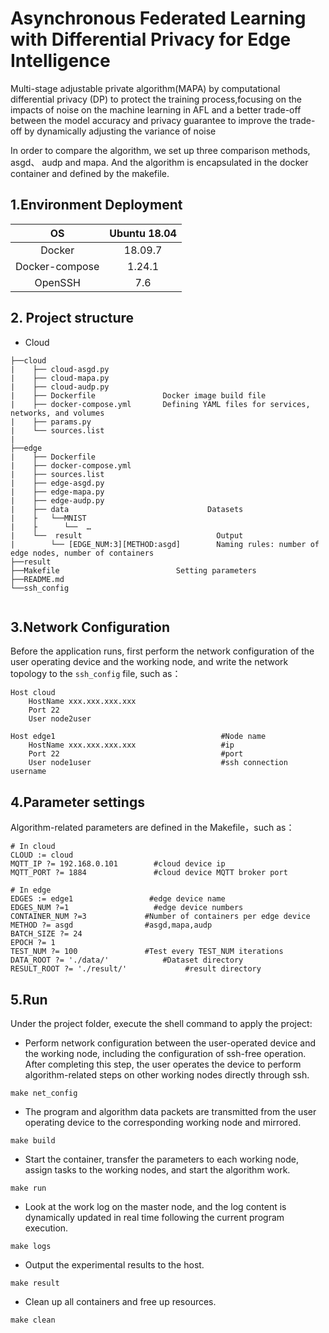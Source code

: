 #  Asynchronous Federated Learning with Differential Privacy for Edge Intelligence
Multi-stage adjustable private algorithm(MAPA) by computational differential privacy (DP) to protect the training process,focusing on the impacts of noise on the machine learning in AFL and a better trade-off between the model accuracy and privacy guarantee to improve the trade-off by dynamically adjusting the variance of noise

In order to compare the algorithm, we set up three comparison methods, asgd、 audp and mapa. And the algorithm is encapsulated in the docker container and defined by the makefile.
## 1.Environment Deployment

|       OS       | Ubuntu 18.04 |
| :------------: | :----------: |
|     Docker     |   18.09.7    |
| Docker-compose |    1.24.1    |
|    OpenSSH     |     7.6      |
## 2. Project structure

* Cloud

```
├──cloud
|    ├── cloud-asgd.py       
|    ├── cloud-mapa.py            
|    ├── cloud-audp.py              
|    ├── Dockerfile               Docker image build file
|    ├── docker-compose.yml       Defining YAML files for services, networks, and volumes
|    ├── params.py
|    └── sources.list
|
├──edge
|    ├── Dockerfile    
|    ├── docker-compose.yml   
|    ├── sources.list
|    ├── edge-asgd.py
|    ├── edge-mapa.py
|    ├── edge-audp.py
|    ├── data                               Datasets
|    ├   └──MNIST
|    ├      └──  …
|    └──  result                              Output
|        └── [EDGE_NUM:3][METHOD:asgd]        Naming rules: number of edge nodes, number of containers
├──result
├──Makefile                          Setting parameters    
├──README.md
└──ssh_config
 
```

## 3.Network Configuration
Before the application runs, first perform the network configuration of the user operating device and the working node, and write the network topology to the `ssh_config` file, such as：

```
Host cloud
    HostName xxx.xxx.xxx.xxx
    Port 22
    User node2user

Host edge1                                     #Node name
    HostName xxx.xxx.xxx.xxx                   #ip
    Port 22                                    #port
    User node1user                             #ssh connection username

```

## 4.Parameter settings
Algorithm-related parameters are defined in the Makefile，such as：

```
# In cloud 
CLOUD := cloud                
MQTT_IP ?= 192.168.0.101        #cloud device ip
MQTT_PORT ?= 1884               #cloud device MQTT broker port

# In edge  
EDGES := edge1                 #edge device name
EDGES_NUM ?=1                   #edge device numbers
CONTAINER_NUM ?=3             #Number of containers per edge device
METHOD ?= asgd                #asgd,mapa,audp
BATCH_SIZE ?= 24
EPOCH ?= 1
TEST_NUM ?= 100               #Test every TEST_NUM iterations
DATA_ROOT ?= './data/'            #Dataset directory 
RESULT_ROOT ?= './result/'             #result directory  

```

## 5.Run
Under the project folder, execute the shell command to apply the project:
* Perform network configuration between the user-operated device and the working node, including the configuration of ssh-free operation. After completing this step, the user operates the device to perform algorithm-related steps on other working nodes directly through ssh.
```
make net_config
```
* The program and algorithm data packets are transmitted from the user operating device to the corresponding working node and mirrored.
```
make build
```
* Start the container, transfer the parameters to each working node, assign tasks to the working nodes, and start the algorithm work.
```
make run
```
* Look at the work log on the master node, and the log content is dynamically updated in real time following the current program execution.
```
make logs
```
* Output the experimental results to the host.

```
make result
```
* Clean up all containers and free up resources.

```
make clean
```


